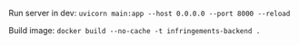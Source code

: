 Run server in dev: `uvicorn main:app --host 0.0.0.0 --port 8000 --reload`

Build image: `docker build --no-cache -t infringements-backend .`